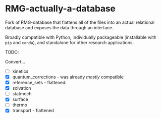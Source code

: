 # RMG-actually-a-database
Fork of RMG-database that flattens all of the files into an actual relational database and exposes the data through an interface.

Broadly compatible with Python, individually packageable (installable with `pip` and `conda`), and standalone for other research applications.

TODO:

Convert...
 - [ ] kinetics
 - [x] quantum_corrections - was already _mostly_ compatible
 - [x] reference_sets - flattened
 - [x] solvation
 - [ ] statmech
 - [x] surface
 - [ ] thermo
 - [x] transport - flattened
